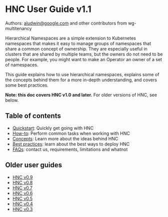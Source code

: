 # HNC User Guide v1.1

Authors: aludwin@google.com and other contributors from wg-multitenancy

Hierarchical Namespaces are a simple extension to Kubernetes namespaces that
makes it easy to manage groups of namespaces that share a common concept of
ownership. They are especially useful in clusters that are shared by multiple
teams, but the owners do not need to be people. For example, you might want to
make an Operator an owner of a set of namespaces.

This guide explains how to use hierarchical namespaces, explains some of the
concepts behind them for a more in-depth understanding, and covers some best
practices.

**Note: this doc covers HNC v1.0 and later.** For older versions of HNC, see
below.

## Table of contents

* [Quickstart](quickstart.md): Quickly get going with HNC
* [How-to](how-to.md): Perform common tasks when working with HNC
* [Concepts](concepts.md): Learn more about the ideas behind HNC
* [Best practices](best-practices.md): learn about the best ways to deploy HNC
* [FAQs](faq.md): contact us, requirements, limitations and whatnot

## Older user guides

* [HNC v0.9](https://github.com/kubernetes-sigs/hierarchical-namespaces/tree/hnc-v0.9/docs/user-guide)
* [HNC v0.8](https://github.com/kubernetes-sigs/multi-tenancy/tree/hnc-v0.8/incubator/hnc/docs/user-guide)
* [HNC v0.7](https://github.com/kubernetes-sigs/multi-tenancy/tree/hnc-v0.7/incubator/hnc/docs/user-guide)
* [HNC v0.6](https://github.com/kubernetes-sigs/multi-tenancy/tree/hnc-v0.6/incubator/hnc/docs/user-guide)
* [HNC v0.5](https://github.com/kubernetes-sigs/multi-tenancy/tree/hnc-v0.5/incubator/hnc/docs/user-guide)
* [HNC v0.4](https://github.com/kubernetes-sigs/multi-tenancy/tree/hnc-v0.4/incubator/hnc/docs/user-guide)
* [HNC v0.3](https://docs.google.com/document/d/1XVVv1ha4j1WUaszu3mmlACeWPUJXbJhA6zntxswrsco)

